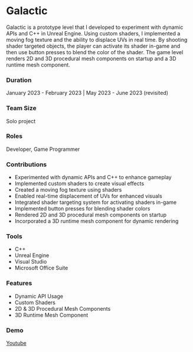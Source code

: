 # Galactic
Galactic is a prototype level that I developed to experiment with dynamic APIs and C++ in Unreal Engine. Using custom shaders, I implemented a moving fog texture and the ability to displace UVs in real time. By shooting shader targeted objects, the player can activate its shader in-game and then use button presses to blend the color of the shader. The game level renders 2D and 3D procedural mesh components on startup and a 3D runtime mesh component. 

### Duration
January 2023 - February 2023  |  May 2023 - June 2023 (revisited)

### Team Size
Solo project

### Roles
Developer, Game Programmer

### Contributions
- Experimented with dynamic APIs and C++ to enhance gameplay
- Implemented custom shaders to create visual effects
- Created a moving fog texture using shaders
- Enabled real-time displacement of UVs for enhanced visuals
- Integrated shader targeting system for activating shaders in-game
- Implemented button presses for blending shader colors
- Rendered 2D and 3D procedural mesh components on startup
- Incorporated a 3D runtime mesh component for dynamic rendering

### Tools
- C++
- Unreal Engine
- Visual Studio
- Microsoft Office Suite

### Features
- Dynamic API Usage
- Custom Shaders
- 2D & 3D Procedural Mesh Components
- 3D Runtime Mesh Component

### Demo
[Youtube](https://youtu.be/OAErkSDRQiQ)
